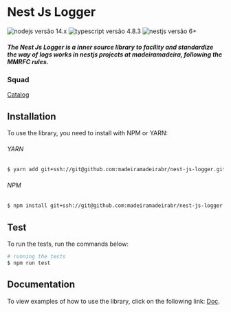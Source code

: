 # Nest Js Logger

![nodejs versão 14.x](https://img.shields.io/badge/nodejs-v14.x-green) ![typescript versão 4.8.3](https://img.shields.io/badge/typescript-v4.8.3-blue) ![nestjs versão 6+](https://img.shields.io/badge/nestjs-v6+-red)

##### The Nest Js Logger is a inner source library to facility and standardize the way of logs works in nestjs projects at madeiramadeira, following the MMRFC rules.

### Squad

[Catalog](https://github.com/orgs/madeiramadeirabr/teams/squad-catalog-admin)

## Installation

To use the library, you need to install with NPM or YARN:

###### YARN

```bash
$ yarn add git+ssh://git@github.com:madeiramadeirabr/nest-js-logger.git
```

###### NPM

```bash
$ npm install git+ssh://git@github.com:madeiramadeirabr/nest-js-logger.git
```

## Test

To run the tests, run the commands below:

```bash
# running the tests
$ npm run test
```

## Documentation

To view examples of how to use the library, click on the following link: [Doc](./docs/techdocs.md).
